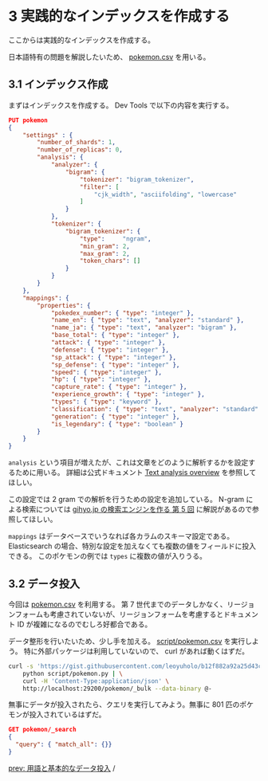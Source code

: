 # 3 実践的なインデックスを作成する

ここからは実践的なインデックスを作成する。

日本語特有の問題を解説したいため、 [pokemon.csv](https://gist.github.com/leoyuholo/b12f882a92a25d43cf90e29812639eb3) を用いる。

## 3.1 インデックス作成

まずはインデックスを作成する。 Dev Tools で以下の内容を実行する。

```json
PUT pokemon
{
    "settings" : {
        "number_of_shards": 1,
        "number_of_replicas": 0,
        "analysis": {
            "analyzer": {
                "bigram": {
                    "tokenizer": "bigram_tokenizer",
                    "filter": [
                        "cjk_width", "asciifolding", "lowercase"
                    ]
                }
            },
            "tokenizer": {
                "bigram_tokenizer": {
                    "type":     "ngram",
                    "min_gram": 2,
                    "max_gram": 2,
                    "token_chars": []
                }
            }
        }
    },
    "mappings": {
        "properties": {
            "pokedex_number": { "type": "integer" },
            "name_en": { "type": "text", "analyzer": "standard" },
            "name_ja": { "type": "text", "analyzer": "bigram" },
            "base_total": { "type": "integer" },
            "attack": { "type": "integer" },
            "defense": { "type": "integer" },
            "sp_attack": { "type": "integer" },
            "sp_defense": { "type": "integer" },
            "speed": { "type": "integer" },
            "hp": { "type": "integer" },
            "capture_rate": { "type": "integer" },
            "experience_growth": { "type": "integer" },
            "types": { "type": "keyword" },
            "classification": { "type": "text", "analyzer": "standard" },
            "generation": { "type": "integer" },
            "is_legendary": { "type": "boolean" }
        }
    }
}
```

`analysis` という項目が増えたが、これは文章をどのように解析するかを設定するために用いる。
詳細は公式ドキュメント [Text analysis overview](https://www.elastic.co/guide/en/elasticsearch/reference/current/analysis-overview.html) を参照してほしい。

この設定では 2 gram での解析を行うための設定を追加している。
N-gram による検索については [gihyo.jp の検索エンジンを作る 第 5 回](https://gihyo.jp/dev/serial/01/make-findspot/0005) に解説があるので参照してほしい。

`mappings` はデータベースでいうなれば各カラムのスキーマ設定である。
Elasticsearch の場合、特別な設定を加えなくても複数の値をフィールドに投入できる。
このポケモンの例では `types` に複数の値が入りうる。

## 3.2 データ投入

今回は [pokemon.csv](https://gist.github.com/leoyuholo/b12f882a92a25d43cf90e29812639eb3) を利用する。
第 7 世代までのデータしかなく、リージョンフォームも考慮されていないが、リージョンフォームを考慮するとドキュメント ID が複雑になるのでむしろ好都合である。

データ整形を行いたいため、少し手を加える。
[script/pokemon.csv](../../script/pokemon.csv) を実行しよう。
特に外部パッケージは利用していないので、 curl があれば動くはずだ。

```bash
curl -s 'https://gist.githubusercontent.com/leoyuholo/b12f882a92a25d43cf90e29812639eb3/raw/1abee7fb529dfacb374633f3a450b37634f8321a/pokemon.csv' | \
    python script/pokemon.py | \
    curl -H 'Content-Type:application/json' \
    http://localhost:29200/pokemon/_bulk --data-binary @-
```

無事にデータが投入されたら、クエリを実行してみよう。無事に 801 匹のポケモンが投入されているはずだ。

```json
GET pokemon/_search
{
  "query": { "match_all": {}}
}
```

[prev: 用語と基本的なデータ投入](./02_words.md) /
